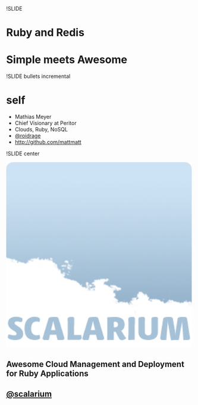 !SLIDE

# Ruby and Redis #
# Simple meets Awesome #

!SLIDE bullets incremental

# self #

* Mathias Meyer
* Chief Visionary at Peritor
* Clouds, Ruby, NoSQL
* [@roidrage](http://twitter.com/roidrage)
* <http://github.com/mattmatt>

!SLIDE center

<a href="http://scalarium.com"><img src="scalarium.png" id="scalarium_logo"/></a>

## Awesome Cloud Management and Deployment for Ruby Applications ##
## [@scalarium](http://twitter.com/scalarium)
